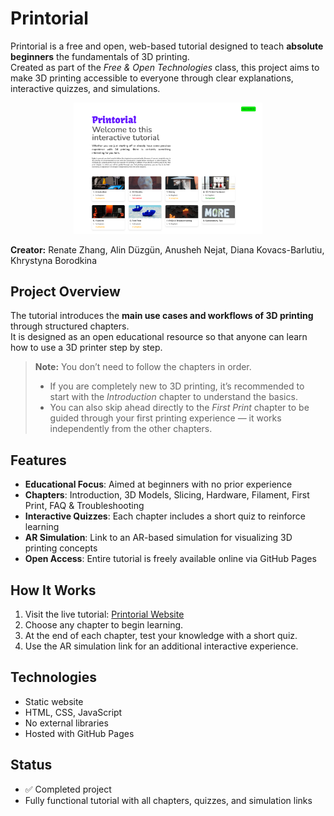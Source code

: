 # Printorial  

Printorial is a free and open, web-based tutorial designed to teach **absolute beginners** the fundamentals of 3D printing.  
Created as part of the *Free & Open Technologies* class, this project aims to make 3D printing accessible to everyone through clear explanations, interactive quizzes, and simulations.  

<p align="center">
  <img src="printorial-web.png" alt="Printorial Screenshot" width="60%"/>
</p>

**Creator:** Renate Zhang, Alin Düzgün, Anusheh Nejat, Diana Kovacs-Barlutiu, Khrystyna Borodkina

## Project Overview  

The tutorial introduces the **main use cases and workflows of 3D printing** through structured chapters.  
It is designed as an open educational resource so that anyone can learn how to use a 3D printer step by step.  

> **Note:** You don’t need to follow the chapters in order.  
> - If you are completely new to 3D printing, it’s recommended to start with the *Introduction* chapter to understand the basics.  
> - You can also skip ahead directly to the *First Print* chapter to be guided through your first printing experience — it works independently from the other chapters.  

## Features  

- **Educational Focus**: Aimed at beginners with no prior experience  
- **Chapters**: Introduction, 3D Models, Slicing, Hardware, Filament, First Print, FAQ & Troubleshooting  
- **Interactive Quizzes**: Each chapter includes a short quiz to reinforce learning  
- **AR Simulation**: Link to an AR-based simulation for visualizing 3D printing concepts  
- **Open Access**: Entire tutorial is freely available online via GitHub Pages  

## How It Works  

1. Visit the live tutorial: [Printorial Website](https://alinnlaraa.github.io/Printorial/)  
2. Choose any chapter to begin learning.  
3. At the end of each chapter, test your knowledge with a short quiz.  
4. Use the AR simulation link for an additional interactive experience.  

## Technologies  

- Static website  
- HTML, CSS, JavaScript  
- No external libraries  
- Hosted with GitHub Pages  

## Status  

- ✅ Completed project  
- Fully functional tutorial with all chapters, quizzes, and simulation links  
